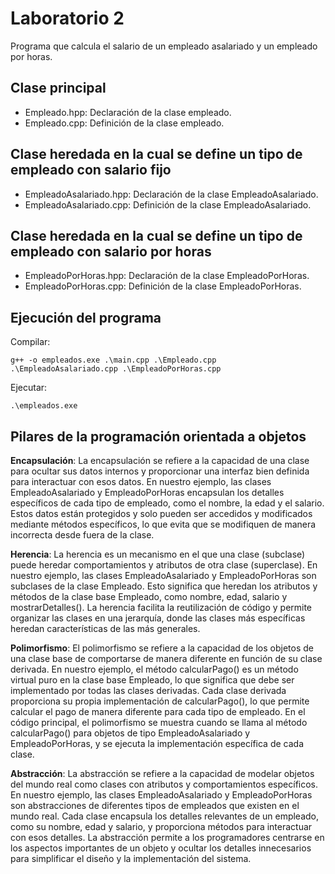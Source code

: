 # Laboratorio 2
Programa que calcula el salario de un empleado asalariado y un empleado por horas.

## Clase principal
- Empleado.hpp: Declaración de la clase empleado.
- Empleado.cpp: Definición de la clase empleado.

## Clase heredada en la cual se define un tipo de empleado con salario fijo
- EmpleadoAsalariado.hpp: Declaración de la clase EmpleadoAsalariado.
- EmpleadoAsalariado.cpp: Definición de la clase EmpleadoAsalariado.

## Clase heredada en la cual se define un tipo de empleado con salario por horas
- EmpleadoPorHoras.hpp: Declaración de la clase EmpleadoPorHoras.
- EmpleadoPorHoras.cpp: Definición de la clase EmpleadoPorHoras.

## Ejecución del programa
Compilar:
```
g++ -o empleados.exe .\main.cpp .\Empleado.cpp .\EmpleadoAsalariado.cpp .\EmpleadoPorHoras.cpp
```
Ejecutar:
```
.\empleados.exe
```

## Pilares de la programación orientada a objetos

**Encapsulación**: La encapsulación se refiere a la capacidad de una clase para ocultar sus datos internos y proporcionar una interfaz bien definida para
interactuar con esos datos. En nuestro ejemplo, las clases EmpleadoAsalariado y EmpleadoPorHoras encapsulan los detalles específicos de cada tipo de empleado, como el nombre, la edad y el salario. Estos datos están protegidos y solo pueden ser accedidos y modificados mediante métodos específicos, lo que evita que se modifiquen de manera incorrecta desde fuera de la clase.

**Herencia**: La herencia es un mecanismo en el que una clase (subclase) puede heredar comportamientos y atributos de otra clase (superclase). En nuestro ejemplo, las clases EmpleadoAsalariado y EmpleadoPorHoras son subclases de la clase Empleado. Esto significa que heredan los atributos y métodos de la clase base Empleado, como nombre, edad, salario y mostrarDetalles(). La herencia facilita la reutilización de código y permite organizar las clases en una jerarquía, donde las clases más específicas heredan características de las más generales.

**Polimorfismo**: El polimorfismo se refiere a la capacidad de los objetos de una clase base de comportarse de manera diferente en función de su clase derivada. En nuestro ejemplo, el método calcularPago() es un método virtual puro en la clase base Empleado, lo que significa que debe ser implementado por todas las clases derivadas. Cada clase derivada proporciona su propia implementación de calcularPago(), lo que permite calcular el pago de manera diferente para cada tipo de empleado. En el código principal, el polimorfismo se muestra cuando se llama al método calcularPago() para objetos de tipo EmpleadoAsalariado y EmpleadoPorHoras, y se ejecuta la implementación específica de cada clase.

**Abstracción**: La abstracción se refiere a la capacidad de modelar objetos del mundo real como clases con atributos y comportamientos específicos. En nuestro ejemplo, las clases EmpleadoAsalariado y EmpleadoPorHoras son abstracciones de diferentes tipos de empleados que existen en el mundo real. Cada clase encapsula los detalles relevantes de un empleado, como su nombre, edad y salario, y proporciona métodos para interactuar con esos detalles. La abstracción permite a los programadores centrarse en los aspectos importantes de un objeto y ocultar los detalles innecesarios para simplificar el diseño y la implementación del sistema.